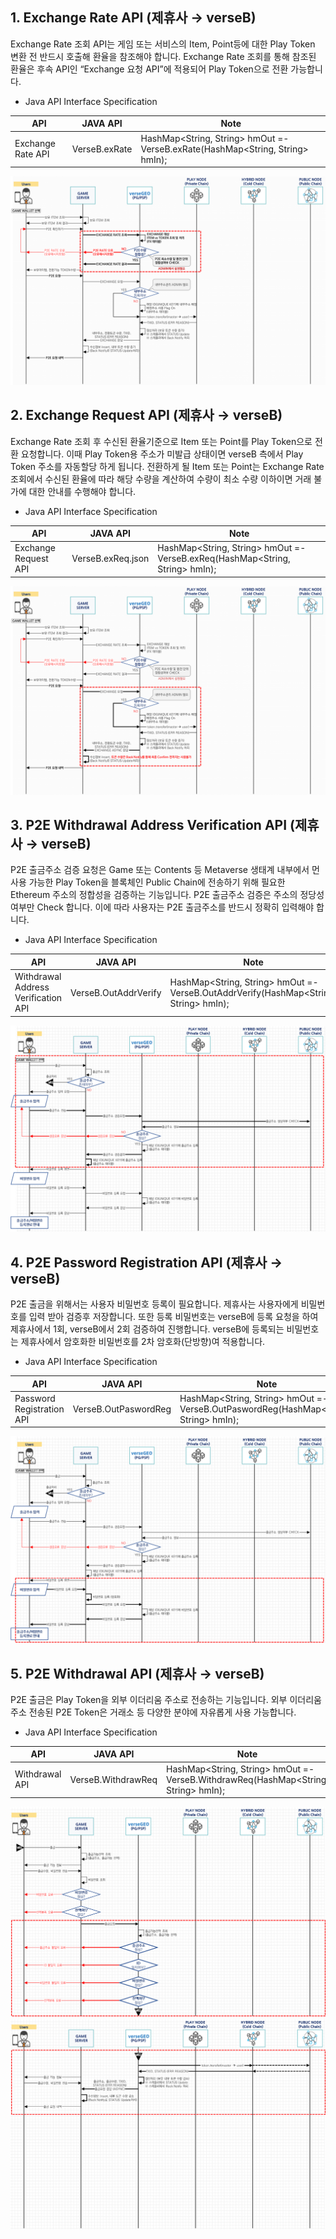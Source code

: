 ## 1. Exchange Rate API (제휴사 → verseB)

Exchange Rate 조회 API는 게임 또는 서비스의 Item, Point등에 대한 Play Token 변환 전 반드시 호출해 환율을 참조해야 합니다. Exchange Rate 조회를 통해 참조된 환율은 후속 API인 “Exchange 요청 API”에 적용되어 Play Token으로 전환 가능합니다.

* Java API Interface Specification

| API | JAVA API |Note|
|-----|----------|----|
|Exchange Rate API|VerseB.exRate|HashMap<String, String> hmOut =-VerseB.exRate(HashMap<String, String> hmIn);|

  <img src="https://github.com/verseGEO/verseGEO.json.api/blob/main/kr/ExchangeRateSeq.png">



## 2. Exchange Request API (제휴사 → verseB)

Exchange Rate 조회 후 수신된 환율기준으로 Item 또는 Point를 Play Token으로 전환 요청합니다. 이때 Play Token용 주소가 미발급 상태이면 verseB 측에서 Play Token 주소를 자동할당 하게 됩니다. 전환하게 될 Item 또는 Point는 Exchange Rate 조회에서 수신된 환율에 따라 해당 수량을 계산하여 수량이 최소 수량 이하이면 거래 불가에 대한 안내를 수행해야 합니다.

* Java API Interface Specification

| API | JAVA API |Note|
|-----|----------|----|
|Exchange Request API|VerseB.exReq.json|HashMap<String, String> hmOut =-VerseB.exReq(HashMap<String, String> hmIn);|

  <img src="https://github.com/verseGEO/verseGEO.json.api/blob/main/kr/ExchangeRequestSeq.png">



## 3. P2E Withdrawal Address Verification API (제휴사 → verseB)

P2E 출금주소 검증 요청은 Game 또는 Contents 등 Metaverse 생태계 내부에서 먼 사용 가능한 Play Token을 블록체인 Public Chain에 전송하기 위해 필요한 Ethereum 주소의 정합성을 검증하는 기능입니다. P2E 출금주소 검증은 주소의 정당성 여부만 Check 합니다. 이에 따라 사용자는 P2E 출금주소를 반드시 정확히 입력해야 합니다.

* Java API Interface Specification

| API | JAVA API |Note|
|-----|----------|----|
|Withdrawal Address Verification API|VerseB.OutAddrVerify|HashMap<String, String> hmOut =-VerseB.OutAddrVerify(HashMap<String, String> hmIn);|

  <img src="https://github.com/verseGEO/verseGEO.json.api/blob/main/kr/WithdrawalAddressVerificationSeq.png">



## 4. P2E Password Registration API (제휴사 → verseB)

P2E 출금을 위해서는 사용자 비밀번호 등록이 필요합니다. 제휴사는 사용자에게 비밀번호를 입력 받아 검증후 저장합니다. 또한 등록 비밀번호는 verseB에 등록 요청을 하여 제휴사에서 1회, verseB에서 2회 검증하여 진행합니다. verseB에 등록되는 비밀번호는 제휴사에서 암호화한 비밀번호를 2차 암호화(단방향)여 적용합니다.

* Java API Interface Specification

| API | JAVA API |Note|
|-----|----------|----|
|Password Registration API|VerseB.OutPaswordReg|HashMap<String, String> hmOut =-VerseB.OutPaswordReg(HashMap<String, String> hmIn);|

  <img src="https://github.com/verseGEO/verseGEO.json.api/blob/main/kr/PasswordRegistrationSeq.png">



## 5. P2E Withdrawal API (제휴사 → verseB)

P2E 출금은 Play Token을 외부 이더리움 주소로 전송하는 기능입니다. 외부 이더리움 주소 전송된 P2E Token은 거래소 등 다양한 분야에 자유롭게 사용 가능합니다.

* Java API Interface Specification

| API | JAVA API |Note|
|-----|----------|----|
|Withdrawal API|VerseB.WithdrawReq|HashMap<String, String> hmOut =-VerseB.WithdrawReq(HashMap<String, String> hmIn);|

  <img src="https://github.com/verseGEO/verseGEO.json.api/blob/main/kr/WithdrawalSeq-1.png">
  <img src="https://github.com/verseGEO/verseGEO.json.api/blob/main/kr/WithdrawalSeq-2.png">



